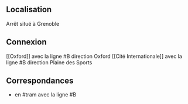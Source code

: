 ## Localisation
Arrêt situé à Grenoble

## Connexion
[[Oxford]] avec la ligne #B direction Oxford
[[Cité Internationale]] avec la ligne #B direction Plaine des Sports

## Correspondances
- en #tram avec la ligne #B